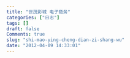 ```yaml
---
title: "世茂影城 电子商务"
categories: ["日志"]
tags: []
draft: false
Comments: true
slug: "shi-mao-ying-cheng-dian-zi-shang-wu"
date: "2012-04-09 14:33:01"
---
```



